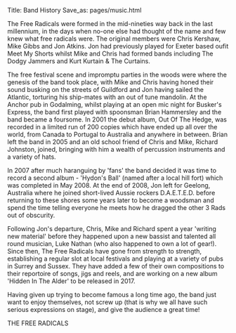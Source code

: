 Title: Band History
Save_as: pages/music.html

The Free Radicals were formed in the mid-nineties way back in the last millennium, in the days when no-one else had thought of the name and few knew what free radicals were. The original members were Chris Kershaw, Mike Gibbs and Jon Atkins. Jon had previously played for Exeter based oufit Meet My Shorts whilst Mike and Chris had formed bands including The Dodgy Jammers and Kurt Kurtain & The Curtains.

The free festival scene and impromptu parties in the woods were where the genesis of the band took place, with Mike and Chris having honed their sound busking on the streets of Guildford and Jon having sailed the Atlantic, torturing his ship-mates with an out of tune mandolin. At the Anchor pub in Godalming, whilst playing at an open mic night for Busker's Express, the band first played with spoonsman Brian Hammersley and the band became a foursome. In 2001 the debut album, Out Of The Hedge, was recorded in a limited run of 200 copies which have ended up all over the world, from Canada to Portugal to Australia and anywhere in between. Brian left the band in 2005 and an old school friend of Chris and Mike, Richard Johnston, joined, bringing with him a wealth of percussion instruments and a variety of hats.

In 2007 after much haranguing by 'fans' the band decided it was time to record a second album - 'Hydon's Ball' (named after a local hill fort) which was completed in May 2008. At the end of 2008, Jon left for Geelong, Australia where he joined short-lived Aussie rockers D.A.E.T.E.D. before returning to these shores some years later to become a woodsman and spend the time telling everyone he meets how he dragged the other 3 Rads out of obscurity.

Following Jon's departure, Chris, Mike and Richard spent a year 'writing new material' before they happened upon a new bassist and talented all round musician, Luke Nathan (who also happened to own a lot of gear!). Since then, The Free Radicals have gone from strength to strength, establishing a regular slot at local festivals and playing at a variety of pubs in Surrey and Sussex. They have added a few of their own compositions to their reportoire of songs, jigs and reels, and are working on a new album 'Hidden In The Alder' to be released in 2017.

Having given up trying to become famous a long time ago, the band just want to enjoy themselves, not screw up (that is why we all have such serious expressions on stage), and give the audience a great time!

THE FREE RADICALS

